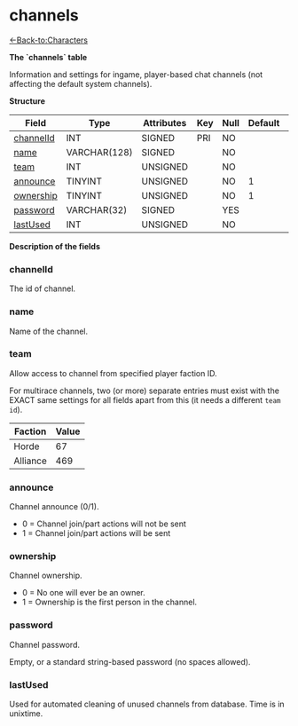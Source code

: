 # channels

[<-Back-to:Characters](database-characters.md)

**The \`channels\` table**

Information and settings for ingame, player-based chat channels (not affecting the default system channels).

**Structure**

| Field           | Type         | Attributes | Key | Null | Default | Extra          | Comment |
| --------------- | ------------ | ---------- | --- | ---- | ------- | -------------- | ------- |
| [channelId][1]  | INT          | SIGNED     | PRI | NO   |         | AUTO_INCREMENT |         |
| [name][2]       | VARCHAR(128) | SIGNED     |     | NO   |         |                |         |
| [team][3]       | INT          | UNSIGNED   |     | NO   |         |                |         |
| [announce][4]   | TINYINT      | UNSIGNED   |     | NO   | 1       |                |         |
| [ownership][5]  | TINYINT      | UNSIGNED   |     | NO   | 1       |                |         |
| [password][6]   | VARCHAR(32)  | SIGNED     |     | YES  |         |                |         |
| [lastUsed][7]   | INT          | UNSIGNED   |     | NO   |         |                |         |

[1]: #channelid
[2]: #name
[3]: #team
[4]: #announce
[5]: #ownership
[6]: #password
[7]: #lastused

**Description of the fields**

### channelId

The id of channel.

### name

Name of the channel.

### team

Allow access to channel from specified player faction ID.

For multirace channels, two (or more) separate entries must exist with the EXACT same settings for all fields apart from this (it needs a different `team id`).

| Faction  | Value |
| -------- | ----- |
| Horde    | 67    |
| Alliance | 469   |

### announce

Channel announce (0/1).

- 0 = Channel join/part actions will not be sent
- 1 = Channel join/part actions will be sent

### ownership

Channel ownership.

- 0 = No one will ever be an owner.
- 1 = Ownership is the first person in the channel.

### password

Channel password.

Empty, or a standard string-based password (no spaces allowed).

### lastUsed

Used for automated cleaning of unused channels from database. Time is in unixtime.
